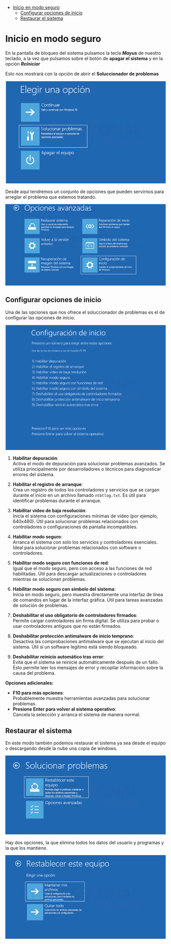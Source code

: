 - [Inicio en modo seguro](#inicio-en-modo-seguro)
  - [Configurar opciones de inicio](#configurar-opciones-de-inicio)
  - [Restaurar el sistema](#restaurar-el-sistema)


# Inicio en modo seguro

En la pantalla de bloqueo del sistema pulsamos la tecla ***Mayus*** de nuestro teclado, a la vez que pulsamos sobre el botón de **apagar el sistema** y en la opción ***Reiniciar***

Esto nos mostrará con la opción de abrir el **Soluccionador de problemas**

![alt text](image.png)

Desde aquí tendremos un conjunto de opciones que pueden servirnos para arreglar el problema que estemos tratando.

![alt text](image-1.png)

## Configurar opciones de inicio

Una de las opciones que nos ofrece el soluccionador de problemas es el de configurar las opciones de inicio.

![alt text](image-2.png)


1. **Habilitar depuración**:  
   Activa el modo de depuración para solucionar problemas avanzados. Se utiliza principalmente por desarrolladores o técnicos para diagnosticar errores del sistema.

2. **Habilitar el registro de arranque**:  
   Crea un registro de todos los controladores y servicios que se cargan durante el inicio en un archivo llamado `ntbtlog.txt`. Es útil para identificar problemas durante el arranque.

3. **Habilitar vídeo de baja resolución**:  
   Inicia el sistema con configuraciones mínimas de video (por ejemplo, 640x480). Útil para solucionar problemas relacionados con controladores o configuraciones de pantalla incompatibles.

4. **Habilitar modo seguro**:  
   Arranca el sistema con solo los servicios y controladores esenciales. Ideal para solucionar problemas relacionados con software o controladores.

5. **Habilitar modo seguro con funciones de red**:  
   Igual que el modo seguro, pero con acceso a las funciones de red habilitadas. Útil para descargar actualizaciones o controladores mientras se solucionan problemas.

6. **Habilitar modo seguro con símbolo del sistema**:  
   Inicia en modo seguro, pero muestra directamente una interfaz de línea de comandos en lugar de la interfaz gráfica. Útil para tareas avanzadas de solución de problemas.

7. **Deshabilitar el uso obligatorio de controladores firmados**:  
   Permite cargar controladores sin firma digital. Se utiliza para probar o usar controladores antiguos que no están firmados.

8. **Deshabilitar protección antimalware de inicio temprano**:  
   Desactiva las comprobaciones antimalware que se ejecutan al inicio del sistema. Útil si un software legítimo está siendo bloqueado.

9. **Deshabilitar reinicio automático tras error**:  
   Evita que el sistema se reinicie automáticamente después de un fallo. Esto permite leer los mensajes de error y recopilar información sobre la causa del problema.

**Opciones adicionales:**
- **F10 para más opciones**:  
   Probablemente muestra herramientas avanzadas para solucionar problemas.
- **Presione Enter para volver al sistema operativo**:  
   Cancela la selección y arranca el sistema de manera normal.

## Restaurar el sistema 

En este modo también podemos restaurar el sistema ya sea desde el equipo o descargando desde la nube una copia de windows. 

![alt text](image-3.png)

Hay dos opciones, la que elimina todos los datos del usuario y programas y la que los mantiene.

![alt text](image-4.png)